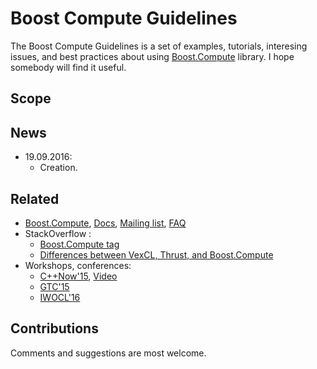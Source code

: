 # Boost Compute Guidelines

The Boost Compute Guidelines is a set of examples, tutorials, interesing issues, and best practices about using [Boost.Compute](https://github.com/boostorg/compute) library. I hope somebody will find it useful.

## Scope

## News

* 19.09.2016:
   * Creation.

## Related

* [Boost.Compute](https://github.com/boostorg/compute), [Docs](http://www.boost.org/doc/libs/develop/libs/compute/doc/html/index.html), [Mailing list](https://groups.google.com/forum/#!forum/boost-compute), [FAQ](http://www.boost.org/doc/libs/develop/libs/compute/doc/html/boost_compute/faq.html)
* StackOverflow :
  * [Boost.Compute tag](http://stackoverflow.com/questions/tagged/boost-compute)
  * [Differences between VexCL, Thrust, and Boost.Compute](http://stackoverflow.com/questions/20154179/differences-between-vexcl-thrust-and-boost-compute) 
* Workshops, conferences:
	* [C++Now'15](https://github.com/boostcon/cppnow_presentations_2015), [Video](https://www.youtube.com/watch?v=q7oCblCtTT8)
	* [GTC'15](http://on-demand-gtc.gputechconf.com/gtc-quicklink/aHiTrw5)
	* [IWOCL'16](http://www.iwocl.org/wp-content/uploads/iwocl-2016-boost-compute.pdf)

## Contributions

Comments and suggestions are most welcome.
